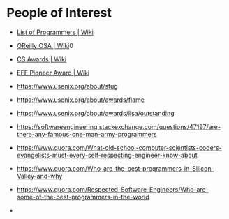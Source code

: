 
# People of Interest

* [List of Programmers | Wiki](ttps://en.wikipedia.org/wiki/List_of_programmers)

* [OReilly OSA | Wiki](https://en.wikipedia.org/wiki/O%27Reilly_Open_Source_Award)0

* [CS Awards | Wiki](https://en.wikipedia.org/wiki/Category:Computer_science_awards0)

* [EFF Pioneer Award | Wiki](https://en.wikipedia.org/wiki/EFF_Pioneer_Award)

* https://www.usenix.org/about/stug

* https://www.usenix.org/about/awards/flame
* https://www.usenix.org/about/awards/lisa/outstanding

* https://softwareengineering.stackexchange.com/questions/47197/are-there-any-famous-one-man-army-programmers

* https://www.quora.com/What-old-school-computer-scientists-coders-evangelists-must-every-self-respecting-engineer-know-about

* https://www.quora.com/Who-are-the-best-programmers-in-Silicon-Valley-and-why

* https://www.quora.com/Respected-Software-Engineers/Who-are-some-of-the-best-programmers-in-the-world

* 
